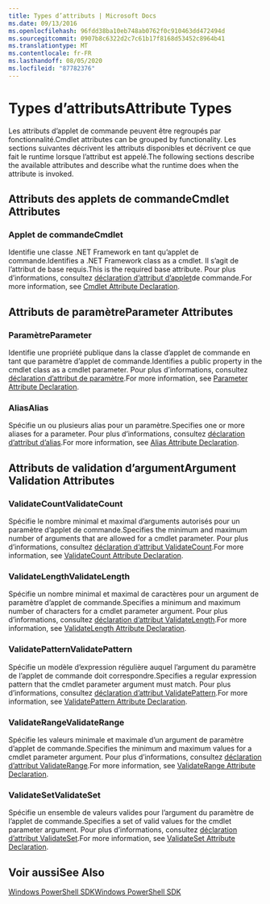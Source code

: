 ```yaml
---
title: Types d’attributs | Microsoft Docs
ms.date: 09/13/2016
ms.openlocfilehash: 96fdd38ba10eb748ab0762f0c910463dd472494d
ms.sourcegitcommit: 0907b8c6322d2c7c61b17f8168d53452c8964b41
ms.translationtype: MT
ms.contentlocale: fr-FR
ms.lasthandoff: 08/05/2020
ms.locfileid: "87782376"
---
```

# <a name="attribute-types"></a><span data-ttu-id="31d3c-102">Types d’attributs</span><span class="sxs-lookup"><span data-stu-id="31d3c-102">Attribute Types</span></span>

<span data-ttu-id="31d3c-103">Les attributs d’applet de commande peuvent être regroupés par fonctionnalité.</span><span class="sxs-lookup"><span data-stu-id="31d3c-103">Cmdlet attributes can be grouped by functionality.</span></span>
<span data-ttu-id="31d3c-104">Les sections suivantes décrivent les attributs disponibles et décrivent ce que fait le runtime lorsque l’attribut est appelé.</span><span class="sxs-lookup"><span data-stu-id="31d3c-104">The following sections describe the available attributes and describe what the runtime does when the attribute is invoked.</span></span>

## <a name="cmdlet-attributes"></a><span data-ttu-id="31d3c-105">Attributs des applets de commande</span><span class="sxs-lookup"><span data-stu-id="31d3c-105">Cmdlet Attributes</span></span>

### <a name="cmdlet"></a><span data-ttu-id="31d3c-106">Applet de commande</span><span class="sxs-lookup"><span data-stu-id="31d3c-106">Cmdlet</span></span>

<span data-ttu-id="31d3c-107">Identifie une classe .NET Framework en tant qu’applet de commande.</span><span class="sxs-lookup"><span data-stu-id="31d3c-107">Identifies a .NET Framework class as a cmdlet.</span></span>
<span data-ttu-id="31d3c-108">Il s’agit de l’attribut de base requis.</span><span class="sxs-lookup"><span data-stu-id="31d3c-108">This is the required base attribute.</span></span>
<span data-ttu-id="31d3c-109">Pour plus d’informations, consultez [déclaration d’attribut d’applet](./cmdlet-attribute-declaration.md)de commande.</span><span class="sxs-lookup"><span data-stu-id="31d3c-109">For more information, see [Cmdlet Attribute Declaration](./cmdlet-attribute-declaration.md).</span></span>

## <a name="parameter-attributes"></a><span data-ttu-id="31d3c-110">Attributs de paramètre</span><span class="sxs-lookup"><span data-stu-id="31d3c-110">Parameter Attributes</span></span>

### <a name="parameter"></a><span data-ttu-id="31d3c-111">Paramètre</span><span class="sxs-lookup"><span data-stu-id="31d3c-111">Parameter</span></span>

<span data-ttu-id="31d3c-112">Identifie une propriété publique dans la classe d’applet de commande en tant que paramètre d’applet de commande.</span><span class="sxs-lookup"><span data-stu-id="31d3c-112">Identifies a public property in the cmdlet class as a cmdlet parameter.</span></span>
<span data-ttu-id="31d3c-113">Pour plus d’informations, consultez [déclaration d’attribut de paramètre](./parameter-attribute-declaration.md).</span><span class="sxs-lookup"><span data-stu-id="31d3c-113">For more information, see [Parameter Attribute Declaration](./parameter-attribute-declaration.md).</span></span>

### <a name="alias"></a><span data-ttu-id="31d3c-114">Alias</span><span class="sxs-lookup"><span data-stu-id="31d3c-114">Alias</span></span>

<span data-ttu-id="31d3c-115">Spécifie un ou plusieurs alias pour un paramètre.</span><span class="sxs-lookup"><span data-stu-id="31d3c-115">Specifies one or more aliases for a parameter.</span></span>
<span data-ttu-id="31d3c-116">Pour plus d’informations, consultez [déclaration d’attribut d’alias](./alias-attribute-declaration.md).</span><span class="sxs-lookup"><span data-stu-id="31d3c-116">For more information, see [Alias Attribute Declaration](./alias-attribute-declaration.md).</span></span>

## <a name="argument-validation-attributes"></a><span data-ttu-id="31d3c-117">Attributs de validation d’argument</span><span class="sxs-lookup"><span data-stu-id="31d3c-117">Argument Validation Attributes</span></span>

### <a name="validatecount"></a><span data-ttu-id="31d3c-118">ValidateCount</span><span class="sxs-lookup"><span data-stu-id="31d3c-118">ValidateCount</span></span>

<span data-ttu-id="31d3c-119">Spécifie le nombre minimal et maximal d’arguments autorisés pour un paramètre d’applet de commande.</span><span class="sxs-lookup"><span data-stu-id="31d3c-119">Specifies the minimum and maximum number of arguments that are allowed for a cmdlet parameter.</span></span>
<span data-ttu-id="31d3c-120">Pour plus d’informations, consultez [déclaration d’attribut ValidateCount](./validatecount-attribute-declaration.md).</span><span class="sxs-lookup"><span data-stu-id="31d3c-120">For more information, see [ValidateCount Attribute Declaration](./validatecount-attribute-declaration.md).</span></span>

### <a name="validatelength"></a><span data-ttu-id="31d3c-121">ValidateLength</span><span class="sxs-lookup"><span data-stu-id="31d3c-121">ValidateLength</span></span>

<span data-ttu-id="31d3c-122">Spécifie un nombre minimal et maximal de caractères pour un argument de paramètre d’applet de commande.</span><span class="sxs-lookup"><span data-stu-id="31d3c-122">Specifies a minimum and maximum number of characters for a cmdlet parameter argument.</span></span>
<span data-ttu-id="31d3c-123">Pour plus d’informations, consultez [déclaration d’attribut ValidateLength](./validatelength-attribute-declaration.md).</span><span class="sxs-lookup"><span data-stu-id="31d3c-123">For more information, see [ValidateLength Attribute Declaration](./validatelength-attribute-declaration.md).</span></span>

### <a name="validatepattern"></a><span data-ttu-id="31d3c-124">ValidatePattern</span><span class="sxs-lookup"><span data-stu-id="31d3c-124">ValidatePattern</span></span>

<span data-ttu-id="31d3c-125">Spécifie un modèle d’expression régulière auquel l’argument du paramètre de l’applet de commande doit correspondre.</span><span class="sxs-lookup"><span data-stu-id="31d3c-125">Specifies a regular expression pattern that the cmdlet parameter argument must match.</span></span>
<span data-ttu-id="31d3c-126">Pour plus d’informations, consultez [déclaration d’attribut ValidatePattern](./validatepattern-attribute-declaration.md).</span><span class="sxs-lookup"><span data-stu-id="31d3c-126">For more information, see [ValidatePattern Attribute Declaration](./validatepattern-attribute-declaration.md).</span></span>

### <a name="validaterange"></a><span data-ttu-id="31d3c-127">ValidateRange</span><span class="sxs-lookup"><span data-stu-id="31d3c-127">ValidateRange</span></span>

<span data-ttu-id="31d3c-128">Spécifie les valeurs minimale et maximale d’un argument de paramètre d’applet de commande.</span><span class="sxs-lookup"><span data-stu-id="31d3c-128">Specifies the minimum and maximum values for a cmdlet parameter argument.</span></span>
<span data-ttu-id="31d3c-129">Pour plus d’informations, consultez [déclaration d’attribut ValidateRange](./validaterange-attribute-declaration.md).</span><span class="sxs-lookup"><span data-stu-id="31d3c-129">For more information, see [ValidateRange Attribute Declaration](./validaterange-attribute-declaration.md).</span></span>

### <a name="validateset"></a><span data-ttu-id="31d3c-130">ValidateSet</span><span class="sxs-lookup"><span data-stu-id="31d3c-130">ValidateSet</span></span>

<span data-ttu-id="31d3c-131">Spécifie un ensemble de valeurs valides pour l’argument du paramètre de l’applet de commande.</span><span class="sxs-lookup"><span data-stu-id="31d3c-131">Specifies a set of valid values for the cmdlet parameter argument.</span></span>
<span data-ttu-id="31d3c-132">Pour plus d’informations, consultez [déclaration d’attribut ValidateSet](./validateset-attribute-declaration.md).</span><span class="sxs-lookup"><span data-stu-id="31d3c-132">For more information, see [ValidateSet Attribute Declaration](./validateset-attribute-declaration.md).</span></span>

## <a name="see-also"></a><span data-ttu-id="31d3c-133">Voir aussi</span><span class="sxs-lookup"><span data-stu-id="31d3c-133">See Also</span></span>

[<span data-ttu-id="31d3c-134">Windows PowerShell SDK</span><span class="sxs-lookup"><span data-stu-id="31d3c-134">Windows PowerShell SDK</span></span>](../windows-powershell-reference.md)
